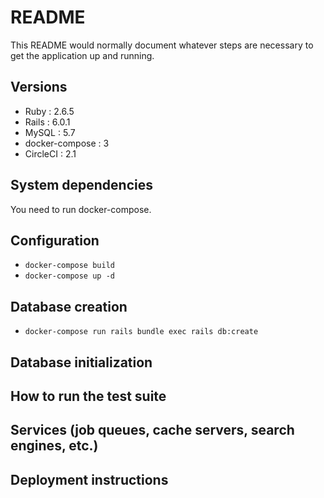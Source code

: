 # README

This README would normally document whatever steps are necessary to get the
application up and running.

## Versions
- Ruby : 2.6.5
- Rails : 6.0.1
- MySQL : 5.7
- docker-compose : 3
- CircleCI : 2.1

## System dependencies

You need to run docker-compose. 

## Configuration

- `docker-compose build`
- `docker-compose up -d`

## Database creation

- `docker-compose run rails bundle exec rails db:create`

## Database initialization

## How to run the test suite

## Services (job queues, cache servers, search engines, etc.)

## Deployment instructions
